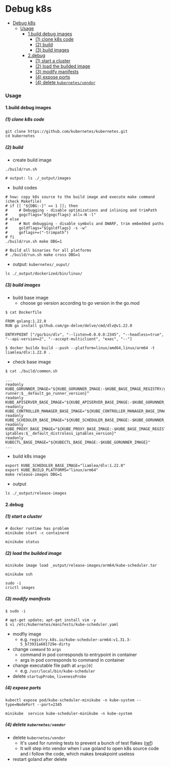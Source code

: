 # Debug k8s
<!-- @import "[TOC]" {cmd="toc" depthFrom=1 depthTo=6 orderedList=false} -->

<!-- code_chunk_output -->

- [Debug k8s](#debug-k8s)
    - [Usage](#usage)
      - [1.build debug images](#1build-debug-images)
        - [(1) clone k8s code](#1-clone-k8s-code)
        - [(2) build](#2-build)
        - [(3) build images](#3-build-images)
      - [2.debug](#2debug)
        - [(1) start a cluster](#1-start-a-cluster)
        - [(2) load the builded image](#2-load-the-builded-image)
        - [(3) modify manifests](#3-modify-manifests)
        - [(4) expose ports](#4-expose-ports)
        - [(4) delete `kubernetes/vendor`](#4-delete-kubernetesvendor)

<!-- /code_chunk_output -->


### Usage

#### 1.build debug images

##### (1) clone k8s code
```shell
git clone https://github.com/kubernetes/kubernetes.git
cd kubernetes
```

##### (2) build

* create build image
```shell
./build/run.sh

# output: ls ./_output/images
```

* build codes
```shell
# how: copy k8s source to the build image and execute make command (check Makefile)
# if [[ "${DBG:-}" == 1 ]]; then
#     # Debugging - disable optimizations and inlining and trimPath
#     gogcflags="${gogcflags} all=-N -l"
# else
#     # Not debugging - disable symbols and DWARF, trim embedded paths
#     goldflags="${goldflags} -s -w"
#     goflags+=("-trimpath")
# fi
./build/run.sh make DBG=1

# Build all binaries for all platforms
# ./build/run.sh make cross DBG=1
```

* output: `kubernetes/_ouput/`
```shell
ls ./_output/dockerized/bin/linux/
```

##### (3) build images

* build base image
    * choose go version according to go version in the go.mod
```shell
$ cat Dockerfile

FROM golang:1.22.0
RUN go install github.com/go-delve/delve/cmd/dlv@v1.22.0

ENTRYPOINT ["/go/bin/dlv", "--listen=0.0.0.0:2345", "--headless=true", "--api-version=2", "--accept-multiclient", "exec", "--"]

$ docker buildx build --push --platform=linux/amd64,linux/arm64 -t liamlea/dlv:1.22.0 .
```

* check base image
```shell
$ cat ./build/common.sh

...
readonly KUBE_GORUNNER_IMAGE="${KUBE_GORUNNER_IMAGE:-$KUBE_BASE_IMAGE_REGISTRY/go-runner:$__default_go_runner_version}"
readonly KUBE_APISERVER_BASE_IMAGE="${KUBE_APISERVER_BASE_IMAGE:-$KUBE_GORUNNER_IMAGE}"
readonly KUBE_CONTROLLER_MANAGER_BASE_IMAGE="${KUBE_CONTROLLER_MANAGER_BASE_IMAGE:-$KUBE_GORUNNER_IMAGE}"
readonly KUBE_SCHEDULER_BASE_IMAGE="${KUBE_SCHEDULER_BASE_IMAGE:-$KUBE_GORUNNER_IMAGE}"
readonly KUBE_PROXY_BASE_IMAGE="${KUBE_PROXY_BASE_IMAGE:-$KUBE_BASE_IMAGE_REGISTRY/distroless-iptables:$__default_distroless_iptables_version}"
readonly KUBECTL_BASE_IMAGE="${KUBECTL_BASE_IMAGE:-$KUBE_GORUNNER_IMAGE}"
...

```
* build k8s image
```shell
export KUBE_SCHEDULER_BASE_IMAGE="liamlea/dlv:1.22.0"
export KUBE_BUILD_PLATFORMS="linux/arm64"
make release-images DBG=1 
```

* output
```shell
ls ./_output/release-images
```

#### 2.debug

##### (1) start a cluster
```shell
# docker runtime has problem 
minikube start -c containerd

minikube status
```

##### (2) load the builded image
```shell
minikube image load _output/release-images/arm64/kube-scheduler.tar

minikube ssh

sudo -i
crictl images
```

##### (3) modify manifests
```shell
$ sudo -i

# apt-get update; apt-get install vim -y
$ vi /etc/kubernetes/manifests/kube-scheduler.yaml
```
* modfiy image
    * e.g. `registry.k8s.io/kube-scheduler-arm64:v1.31.3-5_b73931a601729e-dirty`
* change `command` to `args`
    * command in pod corresponds to entrypoint in container
    * args in pod corresponds to command in container
* change executable file path at `args[0]`
    * e.g. `/usr/local/bin/kube-scheduler`
* delete `startupProbe`, `livenessProbe`

##### (4) expose ports
```shell
kubectl expose pod/kube-scheduler-minikube -n kube-system --type=NodePort --port=2345

minikube  service kube-scheduler-minikube -n kube-system
```

##### (4) delete `kubernetes/vendor`
* delete `kubernetes/vendor`
    * It's used for running tests to prevent a bunch of test flakes ([ref](https://github.com/kubernetes/kubernetes/issues/120114#issuecomment-1689174922))
    * It will step into vendor when I use goland to open k8s source code and i follow the code, which makes breakpoint useless
* restart goland after delete